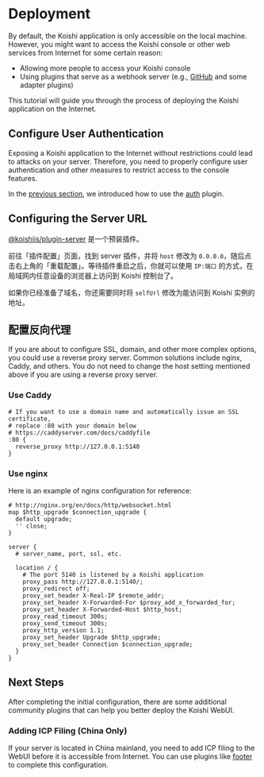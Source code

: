 # Deployment

By default, the Koishi application is only accessible on the local machine. However, you might want to access the Koishi console or other web services from Internet for some certain reason:

- Allowing more people to access your Koishi console
- Using plugins that serve as a webhook server (e.g., [GitHub](https://github.koishi.chat) and some adapter plugins)

This tutorial will guide you through the process of deploying the Koishi application on the Internet.

## Configure User Authentication

Exposing a Koishi application to the Internet without restrictions could lead to attacks on your server. Therefore, you need to properly configure user authentication and other measures to restrict access to the console features.

In the [previous section](../usage/platform.md#console-login), we introduced how to use the [auth](../../plugins/console/auth.md) plugin.

## Configuring the Server URL

[@koishijs/plugin-server](../../plugins/develop/server.md) 是一个预装插件。

前往「插件配置」页面，找到 server 插件，并将 `host` 修改为 `0.0.0.0`，随后点击右上角的「重载配置」。等待插件重启之后，你就可以使用 `IP:端口` 的方式，在局域网内任意设备的浏览器上访问到 Koishi 控制台了。

如果你已经准备了域名，你还需要同时将 `selfUrl` 修改为能访问到 Koishi 实例的地址。

## 配置反向代理

If you are about to configure SSL, domain, and other more complex options, you could use a reverse proxy server. Common solutions include nginx, Caddy, and others. You do not need to change the host setting mentioned above if you are using a reverse proxy server.

### Use Caddy

```text
# If you want to use a domain name and automatically issue an SSL certificate,
# replace :80 with your domain below
# https://caddyserver.com/docs/caddyfile
:80 {
  reverse_proxy http://127.0.0.1:5140
}
```

### Use nginx

Here is an example of nginx configuration for reference:

```text
# http://nginx.org/en/docs/http/websocket.html
map $http_upgrade $connection_upgrade {
  default upgrade;
  '' close;
}

server {
  # server_name, port, ssl, etc.

  location / {
    # The port 5140 is listened by a Koishi application
    proxy_pass http://127.0.0.1:5140/;
    proxy_redirect off;
    proxy_set_header X-Real-IP $remote_addr;
    proxy_set_header X-Forwarded-For $proxy_add_x_forwarded_for;
    proxy_set_header X-Forwarded-Host $http_host;
    proxy_read_timeout 300s;
    proxy_send_timeout 300s;
    proxy_http_version 1.1;
    proxy_set_header Upgrade $http_upgrade;
    proxy_set_header Connection $connection_upgrade;
  }
}
```

## Next Steps

After completing the initial configuration, there are some additional community plugins that can help you better deploy the Koishi WebUI.

### Adding ICP Filing (China Only)

If your server is located in China mainland, you need to add ICP filing to the WebUI before it is accessible from Internet. You can use plugins like [footer](https://github.com/koishijs/koishi-plugin-footer) to complete this configuration.
